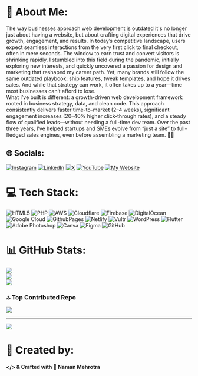 # 💫 About Me:
The way businesses approach web development is outdated it's no longer just about having a website, but about crafting digital experiences that drive growth, engagement, and results. In today’s competitive landscape, users expect seamless interactions from the very first click to final checkout, often in mere seconds. The window to earn trust and convert visitors is shrinking rapidly. I stumbled into this field during the pandemic, initially exploring new interests, and quickly uncovered a passion for design and marketing that reshaped my career path. Yet, many brands still follow the same outdated playbook: ship features, tweak templates, and hope it drives sales. And while that strategy can work, it often takes up to a year—time most businesses can’t afford to lose. <br>What I’ve built is different: a growth-driven web development framework rooted in business strategy, data, and clean code. This approach consistently delivers faster time-to-market (2–4 weeks), significant engagement increases (20–40% higher click-through rates), and a steady flow of qualified leads—without needing a full-time dev team. Over the past three years, I’ve helped startups and SMEs evolve from “just a site” to full-fledged sales engines, even before assembling a marketing team. 🧋🚀</br>


## 🌐 Socials:
[![Instagram](https://img.shields.io/badge/Instagram-%23E4405F.svg?logo=Instagram&logoColor=white)](https://instagram.com/namanxmehrotra) [![LinkedIn](https://img.shields.io/badge/LinkedIn-%230077B5.svg?logo=linkedin&logoColor=white)](https://linkedin.com/in/namanxmehrotra) [![X](https://img.shields.io/badge/X-black.svg?logo=X&logoColor=white)](https://x.com/namanxmehrotra) [![YouTube](https://img.shields.io/badge/YouTube-%23FF0000.svg?logo=YouTube&logoColor=white)](https://youtube.com/@namanxmehrotra) [![My Website](https://img.shields.io/badge/My-Portfolio_Website-blue)](https://namanmehrotra.netlify.app)


# 💻 Tech Stack:
![HTML5](https://img.shields.io/badge/html5-%23E34F26.svg?style=for-the-badge&logo=html5&logoColor=white) ![PHP](https://img.shields.io/badge/php-%23777BB4.svg?style=for-the-badge&logo=php&logoColor=white) ![AWS](https://img.shields.io/badge/AWS-%23FF9900.svg?style=for-the-badge&logo=amazon-aws&logoColor=white) ![Cloudflare](https://img.shields.io/badge/Cloudflare-F38020?style=for-the-badge&logo=Cloudflare&logoColor=white) ![Firebase](https://img.shields.io/badge/firebase-%23039BE5.svg?style=for-the-badge&logo=firebase) ![DigitalOcean](https://img.shields.io/badge/DigitalOcean-%230167ff.svg?style=for-the-badge&logo=digitalOcean&logoColor=white) ![Google Cloud](https://img.shields.io/badge/GoogleCloud-%234285F4.svg?style=for-the-badge&logo=google-cloud&logoColor=white) ![GithubPages](https://img.shields.io/badge/github%20pages-121013?style=for-the-badge&logo=github&logoColor=white) ![Netlify](https://img.shields.io/badge/netlify-%23000000.svg?style=for-the-badge&logo=netlify&logoColor=#00C7B7) ![Vultr](https://img.shields.io/badge/Vultr-007BFC.svg?style=for-the-badge&logo=vultr) ![WordPress](https://img.shields.io/badge/WordPress-%23117AC9.svg?style=for-the-badge&logo=WordPress&logoColor=white) ![Flutter](https://img.shields.io/badge/Flutter-%2302569B.svg?style=for-the-badge&logo=Flutter&logoColor=white) ![Adobe Photoshop](https://img.shields.io/badge/adobe%20photoshop-%2331A8FF.svg?style=for-the-badge&logo=adobe%20photoshop&logoColor=white) ![Canva](https://img.shields.io/badge/Canva-%2300C4CC.svg?style=for-the-badge&logo=Canva&logoColor=white) ![Figma](https://img.shields.io/badge/figma-%23F24E1E.svg?style=for-the-badge&logo=figma&logoColor=white) ![GitHub](https://img.shields.io/badge/github-%23121011.svg?style=for-the-badge&logo=github&logoColor=white)
# 📊 GitHub Stats:
![](https://github-readme-stats.vercel.app/api?username=namanxmehrotra&theme=dark&hide_border=false&include_all_commits=true&count_private=false)<br/>
![](https://github-readme-streak-stats.herokuapp.com/?user=namanxmehrotra&theme=dark&hide_border=false)<br/>
![](https://github-readme-stats.vercel.app/api/top-langs/?username=namanxmehrotra&theme=dark&hide_border=false&include_all_commits=true&count_private=false&layout=compact)

### 🔝 Top Contributed Repo
![](https://github-contributor-stats.vercel.app/api?username=namanxmehrotra&limit=5&theme=dark&combine_all_yearly_contributions=true)

---
[![](https://visitcount.itsvg.in/api?id=namanxmehrotra&icon=1&color=0)](https://visitcount.itsvg.in)

# 💫 Created by:
#### </> & Crafted with 💛 Naman Mehrotra
